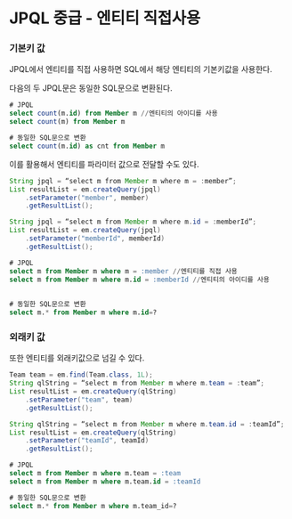# JPQL 중급 - 엔티티 직접사용

### 기본키 값

JPQL에서 엔티티를 직접 사용하면 SQL에서 해당 엔티티의 기본키값을 사용한다.

다음의 두 JPQL문은 동일한 SQL문으로 변환된다.

```sql
# JPQL
select count(m.id) from Member m //엔티티의 아이디를 사용
select count(m) from Member m 

# 동일한 SQL문으로 변환
select count(m.id) as cnt from Member m
```



이를 활용해서 엔티티를 파라미터 값으로 전달할 수도 있다.

```java
String jpql = “select m from Member m where m = :member”;
List resultList = em.createQuery(jpql) 
    .setParameter("member", member)
    .getResultList(); 

String jpql = “select m from Member m where m.id = :memberId”;
List resultList = em.createQuery(jpql) 
    .setParameter("memberId", memberId)
    .getResultList(); 
```

```sql
# JPQL
select m from Member m where m = :member //엔티티를 직접 사용
select m from Member m where m.id = :memberId //엔티티의 아이디를 사용
 
 
# 동일한 SQL문으로 변환
select m.* from Member m where m.id=? 
```





### 외래키 값

또한 엔티티를 외래키값으로 넘길 수 있다.

```java
Team team = em.find(Team.class, 1L);
String qlString = “select m from Member m where m.team = :team”;
List resultList = em.createQuery(qlString)
    .setParameter("team", team)
    .getResultList();

String qlString = “select m from Member m where m.team.id = :teamId”;
List resultList = em.createQuery(qlString)
    .setParameter("teamId", teamId)
    .getResultList(); 
```

```sql
# JPQL
select m from Member m where m.team = :team
select m from Member m where m.team.id = :teamId

# 동일한 SQL문으로 변환
select m.* from Member m where m.team_id=?
```


